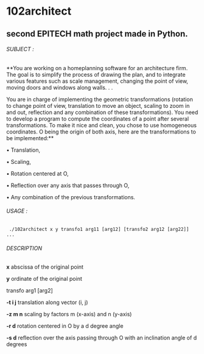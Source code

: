 # 102architect

## second EPITECH math project made in Python.


###### SUBJECT :

**You are working on a homeplanning software for an architecture firm. The goal is to simplify the process of
drawing the plan, and to integrate various features such as scale management, changing the point of view,
moving doors and windows along walls. . .

You are in charge of implementing the geometric transformations (rotation to change point of view, translation to move an object, scaling to zoom in and out, reflection
and any combination of these transformations).
You need to develop a program to compute the coordinates of a point after several transformations. To
make it nice and clean, you chose to use homogeneous coordinates. O being the origin of both axis, here
are the transformations to be implemented:**

  • Translation,
  
  • Scaling,
  
  • Rotation centered at O,
  
  • Reflection over any axis that passes through O,
  
  • Any combination of the previous transformations.
  

###### USAGE :

   ``` ./102architect x y transfo1 arg11 [arg12] [transfo2 arg12 [arg22]] ...```
    
###### DESCRIPTION

  **x** abscissa of the original point
  
  **y** ordinate of the original point
  
  transfo arg1 [arg2]
  
   **-t i j** translation along vector (i, j)
    
   **-z m n** scaling by factors m (x-axis) and n (y-axis)
   
   **-r d** rotation centered in O by a d degree angle
    
   **-s d** reflection over the axis passing through O with an inclination angle of d degrees
